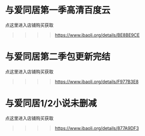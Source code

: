 # 与爱同居第一季高清百度云
点这里进入店铺购买获取
>>>>https://www.ibaoli.org/details/BE8BE9CE

# 与爱同居第二季包更新完结
点这里进入店铺购买获取
>>>>https://www.ibaoli.org/details/F977B3E8

# 与爱同居1/2小说未删减
点这里进入店铺购买获取
>>>>https://www.ibaoli.org/details/877A9DF3
